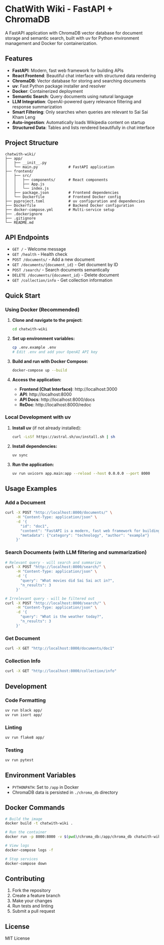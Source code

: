 # ChatWith Wiki - FastAPI + ChromaDB

A FastAPI application with ChromaDB vector database for document storage and semantic search, built with uv for Python environment management and Docker for containerization.

## Features

- **FastAPI**: Modern, fast web framework for building APIs
- **React Frontend**: Beautiful chat interface with structured data rendering
- **ChromaDB**: Vector database for storing and searching documents
- **uv**: Fast Python package installer and resolver
- **Docker**: Containerized deployment
- **Semantic Search**: Query documents using natural language
- **LLM Integration**: OpenAI-powered query relevance filtering and response summarization
- **Smart Filtering**: Only searches when queries are relevant to Sai Sai Kham Leng
- **Auto-ingestion**: Automatically loads Wikipedia content on startup
- **Structured Data**: Tables and lists rendered beautifully in chat interface

## Project Structure

```
chatwith-wiki/
├── app/
│   ├── __init__.py
│   └── main.py              # FastAPI application
├── frontend/
│   ├── src/
│   │   ├── components/      # React components
│   │   ├── App.js
│   │   └── index.js
│   ├── package.json         # Frontend dependencies
│   └── Dockerfile           # Frontend Docker config
├── pyproject.toml           # uv configuration and dependencies
├── Dockerfile               # Backend Docker configuration
├── docker-compose.yml       # Multi-service setup
├── .dockerignore
├── .gitignore
└── README.md
```

## API Endpoints

- `GET /` - Welcome message
- `GET /health` - Health check
- `POST /documents/` - Add a new document
- `GET /documents/{document_id}` - Get document by ID
- `POST /search/` - Search documents semantically
- `DELETE /documents/{document_id}` - Delete document
- `GET /collection/info` - Get collection information

## Quick Start

### Using Docker (Recommended)

1. **Clone and navigate to the project:**
   ```bash
   cd chatwith-wiki
   ```

2. **Set up environment variables:**
   ```bash
   cp .env.example .env
   # Edit .env and add your OpenAI API key
   ```

3. **Build and run with Docker Compose:**
   ```bash
   docker-compose up --build
   ```

3. **Access the application:**
   - **Frontend (Chat Interface)**: http://localhost:3000
   - **API**: http://localhost:8000
   - **API Docs**: http://localhost:8000/docs
   - **ReDoc**: http://localhost:8000/redoc

### Local Development with uv

1. **Install uv** (if not already installed):
   ```bash
   curl -LsSf https://astral.sh/uv/install.sh | sh
   ```

2. **Install dependencies:**
   ```bash
   uv sync
   ```

3. **Run the application:**
   ```bash
   uv run uvicorn app.main:app --reload --host 0.0.0.0 --port 8000
   ```

## Usage Examples

### Add a Document
```bash
curl -X POST "http://localhost:8000/documents/" \
     -H "Content-Type: application/json" \
     -d '{
       "id": "doc1",
       "content": "FastAPI is a modern, fast web framework for building APIs with Python.",
       "metadata": {"category": "technology", "author": "example"}
     }'
```

### Search Documents (with LLM filtering and summarization)
```bash
# Relevant query - will search and summarize
curl -X POST "http://localhost:8000/search/" \
     -H "Content-Type: application/json" \
     -d '{
       "query": "What movies did Sai Sai act in?",
       "n_results": 3
     }'

# Irrelevant query - will be filtered out
curl -X POST "http://localhost:8000/search/" \
     -H "Content-Type: application/json" \
     -d '{
       "query": "What is the weather today?",
       "n_results": 3
     }'
```

### Get Document
```bash
curl -X GET "http://localhost:8000/documents/doc1"
```

### Collection Info
```bash
curl -X GET "http://localhost:8000/collection/info"
```

## Development

### Code Formatting
```bash
uv run black app/
uv run isort app/
```

### Linting
```bash
uv run flake8 app/
```

### Testing
```bash
uv run pytest
```

## Environment Variables

- `PYTHONPATH`: Set to `/app` in Docker
- ChromaDB data is persisted in `./chroma_db` directory

## Docker Commands

```bash
# Build the image
docker build -t chatwith-wiki .

# Run the container
docker run -p 8000:8000 -v $(pwd)/chroma_db:/app/chroma_db chatwith-wiki

# View logs
docker-compose logs -f

# Stop services
docker-compose down
```

## Contributing

1. Fork the repository
2. Create a feature branch
3. Make your changes
4. Run tests and linting
5. Submit a pull request

## License

MIT License

